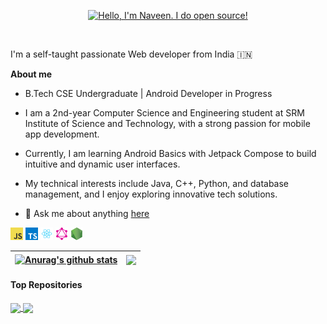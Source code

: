 <p align="center"><a href="https://naveenkm21.github.io"><img width="80%" alt="Hello, I'm Naveen. I do open source!" src="./assets/gh-readme-header.png" /></a></p>

<br />

I'm a self-taught passionate Web developer from India 🇮🇳

**About me**

- B.Tech CSE Undergraduate | Android Developer in Progress

- I am a 2nd-year Computer Science and Engineering student at SRM Institute of Science and Technology, with a strong passion for mobile app development.

- Currently, I am learning Android Basics with Jetpack Compose to build intuitive and dynamic user interfaces.

- My technical interests include Java, C++, Python, and database management, and I enjoy exploring innovative tech solutions.

- 💬 Ask me about anything [here](https://github.com/naveenkm21/naveenkm21/issues)

<code><img height="20" alt="javascript" src="https://raw.githubusercontent.com/github/explore/80688e429a7d4ef2fca1e82350fe8e3517d3494d/topics/javascript/javascript.png"></code>
<code><img height="20" alt="typescript" src="https://raw.githubusercontent.com/github/explore/80688e429a7d4ef2fca1e82350fe8e3517d3494d/topics/typescript/typescript.png"></code>
<code><img height="20" alt="react" src="https://raw.githubusercontent.com/github/explore/80688e429a7d4ef2fca1e82350fe8e3517d3494d/topics/react/react.png"></code>
<code><img height="20" alt="graphql" src="https://raw.githubusercontent.com/github/explore/5c058a388828bb5fde0bcafd4bc867b5bb3f26f3/topics/graphql/graphql.png"></code>
<code><img height="20" alt="nodejs" src="https://raw.githubusercontent.com/github/explore/80688e429a7d4ef2fca1e82350fe8e3517d3494d/topics/nodejs/nodejs.png"></code>    


| <a href="https://github.com/naveenkm21/github-readme-stats"><img align="center" src="https://github-readme-stats.vercel.app/api?username=naveenkm21&show_icons=true&include_all_commits=true&theme=buefy&hide_border=true" alt="Anurag's github stats" /></a> | <a href="https://github.com/naveenkm21/github-readme-stats"><img align="center" src="https://github-readme-stats.vercel.app/api/top-langs/?username=naveenkm21&layout=compact&theme=buefy&hide_border=true" /></a> |
| ------------- | ------------- |

#### Top Repositories


<a href="https://github.com/naveenkm21/github-readme-stats">
  <img align="center" src="https://github-readme-stats.vercel.app/api/pin/?username=naveenkm21&repo=github-readme-stats&theme=buefy" />
</a>
<a href="https://github.com/naveenkm21/naveenkm21.github.io">
  <img align="center" src="https://github-readme-stats.vercel.app/api/pin/?username=naveenkm21&repo=naveenkm21.github.io&theme=buefy" />
</a>


